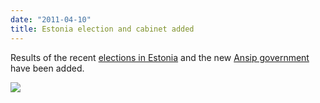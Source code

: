 ```yaml
---
date: "2011-04-10"
title: Estonia election and cabinet added
---
```


Results of the recent [elections in Estonia](http://dev.parlgov.org/data/est/election-parliament/2011-03-06) and the new [Ansip government](http://dev.parlgov.org/data/est/cabinet-party/2011-04-05) have been added.

![](/images/parliament-germany.jpg)
